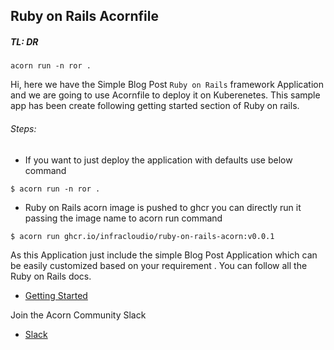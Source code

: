 ## Ruby on Rails Acornfile

##### TL: DR
```
acorn run -n ror .
```

Hi, here we have the Simple Blog Post `Ruby on Rails` framework Application and we are going to use Acornfile to deploy it on Kuberenetes.
This sample app has been create following getting started section of Ruby on rails. 

###### Steps:

- If you want to just deploy the application with defaults use below command
```
$ acorn run -n ror .
```
- Ruby on Rails acorn image is pushed to ghcr you can directly run it passing the image name to acorn run command
```
$ acorn run ghcr.io/infracloudio/ruby-on-rails-acorn:v0.0.1
```

As this Application just include the simple Blog Post Application which can be easily customized based on your requirement . You can follow all the Ruby on Rails docs.

- [Getting Started](https://guides.rubyonrails.org/getting_started.html)

Join the Acorn Community Slack

- [Slack](http://slack.acorn.io/)